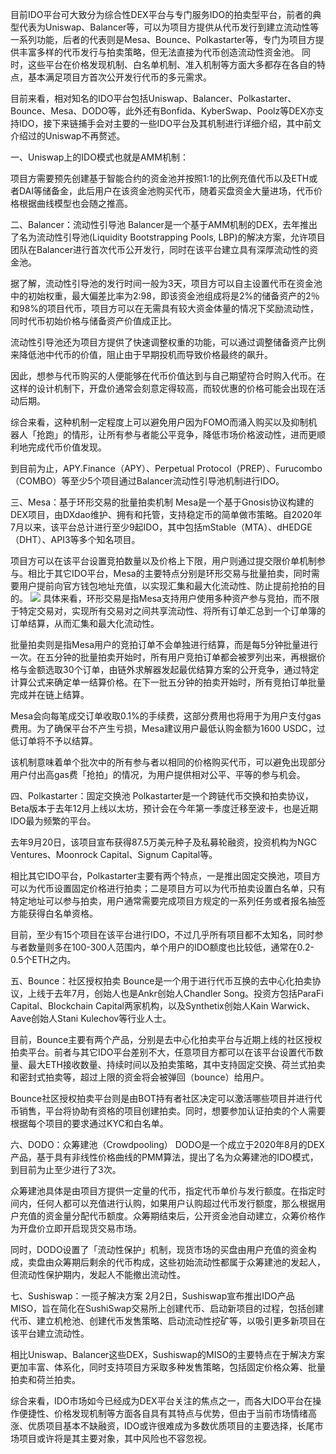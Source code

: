 目前IDO平台可大致分为综合性DEX平台与专门服务IDO的拍卖型平台，前者的典型代表为Uniswap、Balancer等，可以为项目方提供从代币发行到建立流动性等一系列功能，后者的代表则是Mesa、Bounce、Polkastarter等，专门为项目方提供丰富多样的代币发行与拍卖策略，但无法直接为代币创造流动性资金池。
同时，这些平台在价格发现机制、白名单机制、准入机制等方面大多都存在各自的特点，基本满足项目方首次公开发行代币的多元需求。

目前来看，相对知名的IDO平台包括Uniswap、Balancer、Polkastarter、Bounce、Mesa、DODO等，此外还有Bonfida、KyberSwap、Poolz等DEX亦支持IDO，接下来链捕手会对主要的一些IDO平台及其机制进行详细介绍，其中前文介绍过的Uniswap不再赘述。

一、Uniswap上的IDO模式也就是AMM机制：

项目方需要预先创建基于智能合约的资金池并按照1:1的比例充值代币以及ETH或者DAI等储备金，此后用户在该资金池购买代币，随着买盘资金大量进场，代币价格根据曲线模型也会随之推高。

二、Balancer：流动性引导池
Balancer是一个基于AMM机制的DEX，去年推出了名为流动性引导池(Liquidity Bootstrapping Pools, LBP)的解决方案，允许项目团队在Balancer进行首次代币公开发行，同时在该平台建立具有深厚流动性的资金池。

据了解，流动性引导池的发行时间一般为3天，项目方可以自主设置代币在资金池中的初始权重，最大偏差比率为2:98，即该资金池组成将是2%的储备资产的2％和98%的项目代币，项目方可以在无需具有较大资金体量的情况下奖励流动性，同时代币初始价格与储备资产价值成正比。

流动性引导池还为项目方提供了快速调整权重的功能，可以通过调整储备资产比例来降低池中代币的价值，阻止由于早期投机而导致价格最终的飙升。

因此，想参与代币购买的人便能够在代币价值达到与自己期望符合时购入代币。在这样的设计机制下，开盘价通常会刻意定得较高，而较优惠的价格可能会出现在活动后期。

综合来看，这种机制一定程度上可以避免用户因为FOMO而涌入购买以及抑制机器人「抢跑」的情形，让所有参与者能公平竞争，降低市场价格波动性，进而更顺利地完成代币价值发现。

到目前为止，APY.Finance（APY）、Perpetual Protocol（PREP）、Furucombo（COMBO）等至少5个项目通过Balancer流动性引导池机制进行IDO。

三、Mesa：基于环形交易的批量拍卖机制
Mesa是一个基于Gnosis协议构建的DEX项目，由DXdao维护、拥有和托管，支持稳定币的简单做市策略。自2020年7月以来，该平台总计进行至少9起IDO，其中包括mStable（MTA）、dHEDGE（DHT）、API3等多个知名项目。

项目方可以在该平台设置竞拍数量以及价格上下限，用户则通过提交限价单机制参与。相比于其它IDO平台，Mesa的主要特点分别是环形交易与批量拍卖，同时需要用户提前向官方钱包地址充值，以实现汇集和最大化流动性、防止提前抢拍的目的。
<image src="mesa.jpg"/>
具体来看，环形交易是指Mesa支持用户使用多种资产参与竞拍，而不限于特定交易对，实现所有交易对之间共享流动性、将所有订单汇总到一个订单簿的订单结算，从而汇集和最大化流动性。

批量拍卖则是指Mesa用户的竞拍订单不会单独进行结算，而是每5分钟批量进行一次。在五分钟的批量拍卖开始时，所有用户竞拍订单都会被罗列出来，再根据价格与金额选取30个订单，由链外求解器发起最优结算方案的公开竞争，通过特定计算公式来确定单一结算价格。在下一批五分钟的拍卖开始时，所有竞拍订单批量完成并在链上结算。

Mesa会向每笔成交订单收取0.1%的手续费，这部分费用也将用于为用户支付gas费用。为了确保平台不产生亏损，Mesa建议用户最低认购金额为1600 USDC，过低订单将不予以结算。

该机制意味着单个批次中的所有参与者以相同的价格购买代币，可以避免出现部分用户付出高gas费「抢拍」的情况，为用户提供相对公平、平等的参与机会。

四、Polkastarter：固定交换池
Polkastarter是一个跨链代币交换和拍卖协议，Beta版本于去年12月上线以太坊，预计会在今年第一季度迁移至波卡，也是近期IDO最为频繁的平台。

去年9月20日，该项目宣布获得87.5万美元种子及私募轮融资，投资机构为NGC Ventures、Moonrock Capital、Signum Capital等。

相比其它IDO平台，Polkastarter主要有两个特点，一是推出固定交换池，项目方可以为代币设置固定价格进行拍卖；二是项目方可以为代币拍卖设置白名单，只有特定地址可以参与拍卖，用户通常需要完成项目方规定的一系列任务或者报名抽签方能获得白名单资格。

目前，至少有15个项目在该平台进行IDO，不过几乎所有项目都不太知名，同时参与者数量则多在100-300人范围内，单个用户的IDO额度也比较低，通常在0.2-0.5个ETH之内。

五、Bounce：社区授权拍卖
Bounce是一个用于进行代币互换的去中心化拍卖协议，上线于去年7月，创始人也是Ankr创始人Chandler Song。投资方包括ParaFi Capital、Blockchain Capital两家机构，以及Synthetix创始人Kain Warwick、Aave创始人Stani Kulechov等行业人士。

目前，Bounce主要有两个产品，分别是去中心化拍卖平台与近期上线的社区授权拍卖平台。前者与其它IDO平台差别不大，任意项目方都可以在该平台设置代币数量、最大ETH接收数量、持续时间以及拍卖策略，其中支持固定交换、荷兰式拍卖和密封式拍卖等，超过上限的资金将会被弹回（bounce）给用户。

Bounce社区授权拍卖平台则是由BOT持有者社区决定可以激活哪些项目并进行代币销售，平台将协助有资格的项目创建拍卖。同时，想要参加认证拍卖的个人需要根据每个项目的要求通过KYC和白名单。

六、DODO：众筹建池（Crowdpooling）
DODO是一个成立于2020年8月的DEX产品，基于具有非线性价格曲线的PMM算法，提出了名为众筹建池的IDO模式，到目前为止至少进行了3次。

众筹建池具体是由项目方提供一定量的代币，指定代币单价与发行额度。在指定时间内，任何人都可以充值进行认购，如果用户认购超过代币发行额度，那么根据用户充值的资金量分配代币额度。众筹期结束后，公开资金池自动建立，众筹价格作为开盘价立即开启现货交易市场。

同时，DODO设置了「流动性保护」机制，现货市场的买盘由用户充值的资金构成，卖盘由众筹期后剩余的代币构成，这些初始流动性都属于众筹建池的发起人，但流动性保护期内，发起人不能撤出流动性。

七、Sushiswap：一揽子解决方案
2月2日，Sushiswap宣布推出IDO产品MISO，旨在简化在SushiSwap交易所上创建代币、启动新项目的过程，包括创建代币、建立机枪池、创建代币发售策略、启动流动性挖矿等，以吸引更多新项目在该平台建立流动性。

相比Uniswap、Balancer这些DEX，Sushiswap的MISO的主要特点在于解决方案更加丰富、体系化，同时支持项目方采取多种发售策略，包括固定价格众筹、批量拍卖和荷兰拍卖。

综合来看，IDO市场如今已经成为DEX平台关注的焦点之一，而各大IDO平台在操作便捷性、价格发现机制等方面各自具有其特点与优势，但由于当前市场情绪高涨、优质项目基本不缺融资，IDO或许很难成为多数优质项目的主要选择，长尾市场项目或许将是其主要对象，其中风险也不容忽视。
